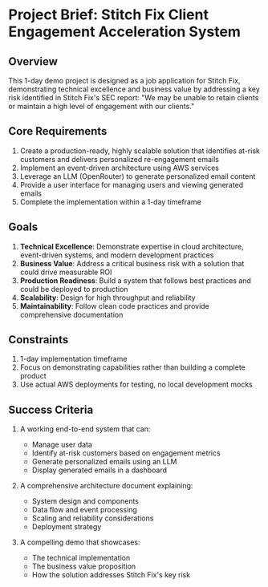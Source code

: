 # Project Brief: Stitch Fix Client Engagement Acceleration System

## Overview

This 1-day demo project is designed as a job application for Stitch Fix, demonstrating technical excellence and business value by addressing a key risk identified in Stitch Fix's SEC report: "We may be unable to retain clients or maintain a high level of engagement with our clients."

## Core Requirements

1. Create a production-ready, highly scalable solution that identifies at-risk customers and delivers personalized re-engagement emails
2. Implement an event-driven architecture using AWS services
3. Leverage an LLM (OpenRouter) to generate personalized email content
4. Provide a user interface for managing users and viewing generated emails
5. Complete the implementation within a 1-day timeframe

## Goals

1. **Technical Excellence**: Demonstrate expertise in cloud architecture, event-driven systems, and modern development practices
2. **Business Value**: Address a critical business risk with a solution that could drive measurable ROI
3. **Production Readiness**: Build a system that follows best practices and could be deployed to production
4. **Scalability**: Design for high throughput and reliability
5. **Maintainability**: Follow clean code practices and provide comprehensive documentation

## Constraints

1. 1-day implementation timeframe
2. Focus on demonstrating capabilities rather than building a complete product
3. Use actual AWS deployments for testing, no local development mocks

## Success Criteria

1. A working end-to-end system that can:
   - Manage user data
   - Identify at-risk customers based on engagement metrics
   - Generate personalized emails using an LLM
   - Display generated emails in a dashboard

2. A comprehensive architecture document explaining:
   - System design and components
   - Data flow and event processing
   - Scaling and reliability considerations
   - Deployment strategy

3. A compelling demo that showcases:
   - The technical implementation
   - The business value proposition
   - How the solution addresses Stitch Fix's key risk